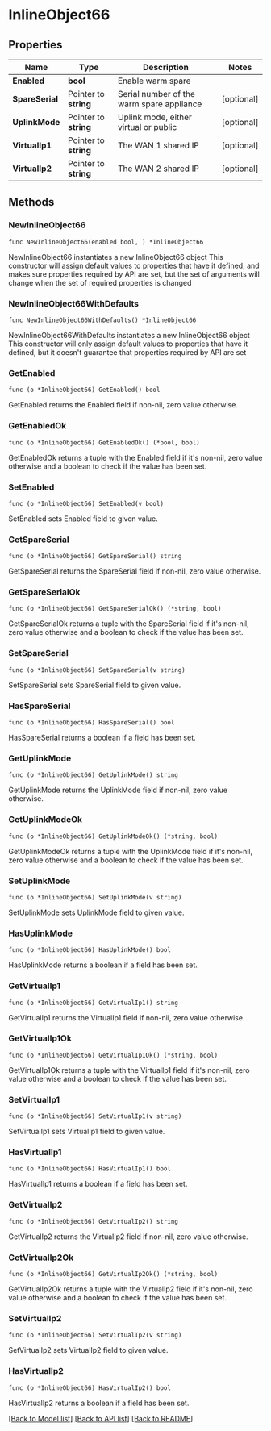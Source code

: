 # InlineObject66

## Properties

Name | Type | Description | Notes
------------ | ------------- | ------------- | -------------
**Enabled** | **bool** | Enable warm spare | 
**SpareSerial** | Pointer to **string** | Serial number of the warm spare appliance | [optional] 
**UplinkMode** | Pointer to **string** | Uplink mode, either virtual or public | [optional] 
**VirtualIp1** | Pointer to **string** | The WAN 1 shared IP | [optional] 
**VirtualIp2** | Pointer to **string** | The WAN 2 shared IP | [optional] 

## Methods

### NewInlineObject66

`func NewInlineObject66(enabled bool, ) *InlineObject66`

NewInlineObject66 instantiates a new InlineObject66 object
This constructor will assign default values to properties that have it defined,
and makes sure properties required by API are set, but the set of arguments
will change when the set of required properties is changed

### NewInlineObject66WithDefaults

`func NewInlineObject66WithDefaults() *InlineObject66`

NewInlineObject66WithDefaults instantiates a new InlineObject66 object
This constructor will only assign default values to properties that have it defined,
but it doesn't guarantee that properties required by API are set

### GetEnabled

`func (o *InlineObject66) GetEnabled() bool`

GetEnabled returns the Enabled field if non-nil, zero value otherwise.

### GetEnabledOk

`func (o *InlineObject66) GetEnabledOk() (*bool, bool)`

GetEnabledOk returns a tuple with the Enabled field if it's non-nil, zero value otherwise
and a boolean to check if the value has been set.

### SetEnabled

`func (o *InlineObject66) SetEnabled(v bool)`

SetEnabled sets Enabled field to given value.


### GetSpareSerial

`func (o *InlineObject66) GetSpareSerial() string`

GetSpareSerial returns the SpareSerial field if non-nil, zero value otherwise.

### GetSpareSerialOk

`func (o *InlineObject66) GetSpareSerialOk() (*string, bool)`

GetSpareSerialOk returns a tuple with the SpareSerial field if it's non-nil, zero value otherwise
and a boolean to check if the value has been set.

### SetSpareSerial

`func (o *InlineObject66) SetSpareSerial(v string)`

SetSpareSerial sets SpareSerial field to given value.

### HasSpareSerial

`func (o *InlineObject66) HasSpareSerial() bool`

HasSpareSerial returns a boolean if a field has been set.

### GetUplinkMode

`func (o *InlineObject66) GetUplinkMode() string`

GetUplinkMode returns the UplinkMode field if non-nil, zero value otherwise.

### GetUplinkModeOk

`func (o *InlineObject66) GetUplinkModeOk() (*string, bool)`

GetUplinkModeOk returns a tuple with the UplinkMode field if it's non-nil, zero value otherwise
and a boolean to check if the value has been set.

### SetUplinkMode

`func (o *InlineObject66) SetUplinkMode(v string)`

SetUplinkMode sets UplinkMode field to given value.

### HasUplinkMode

`func (o *InlineObject66) HasUplinkMode() bool`

HasUplinkMode returns a boolean if a field has been set.

### GetVirtualIp1

`func (o *InlineObject66) GetVirtualIp1() string`

GetVirtualIp1 returns the VirtualIp1 field if non-nil, zero value otherwise.

### GetVirtualIp1Ok

`func (o *InlineObject66) GetVirtualIp1Ok() (*string, bool)`

GetVirtualIp1Ok returns a tuple with the VirtualIp1 field if it's non-nil, zero value otherwise
and a boolean to check if the value has been set.

### SetVirtualIp1

`func (o *InlineObject66) SetVirtualIp1(v string)`

SetVirtualIp1 sets VirtualIp1 field to given value.

### HasVirtualIp1

`func (o *InlineObject66) HasVirtualIp1() bool`

HasVirtualIp1 returns a boolean if a field has been set.

### GetVirtualIp2

`func (o *InlineObject66) GetVirtualIp2() string`

GetVirtualIp2 returns the VirtualIp2 field if non-nil, zero value otherwise.

### GetVirtualIp2Ok

`func (o *InlineObject66) GetVirtualIp2Ok() (*string, bool)`

GetVirtualIp2Ok returns a tuple with the VirtualIp2 field if it's non-nil, zero value otherwise
and a boolean to check if the value has been set.

### SetVirtualIp2

`func (o *InlineObject66) SetVirtualIp2(v string)`

SetVirtualIp2 sets VirtualIp2 field to given value.

### HasVirtualIp2

`func (o *InlineObject66) HasVirtualIp2() bool`

HasVirtualIp2 returns a boolean if a field has been set.


[[Back to Model list]](../README.md#documentation-for-models) [[Back to API list]](../README.md#documentation-for-api-endpoints) [[Back to README]](../README.md)


